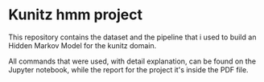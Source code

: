 # Kunitz hmm project
This repository contains the dataset and the pipeline that i used to build an Hidden Markov Model for the kunitz domain.

All commands that were used, with detail explanation, can be found on the Jupyter notebook, while the report for the project it's inside the PDF file.
